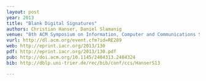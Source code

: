 ```yaml
---
layout: post
year: 2013
title: "Blank Digital Signatures"
authors: Christian Hanser, Daniel Slamanig
venue: "8th ACM Symposium on Information, Computer and Communications Security, ACM ASIACCS 2013"
vurl: http://dl.acm.org/event.cfm?id=RE289
web: http://eprint.iacr.org/2013/130
pdf: http://eprint.iacr.org/2013/130.pdf
pub: http://doi.acm.org/10.1145/2484313.2484324
bib: http://dblp.uni-trier.de/rec/bib/conf/ccs/HanserS13

---
```


